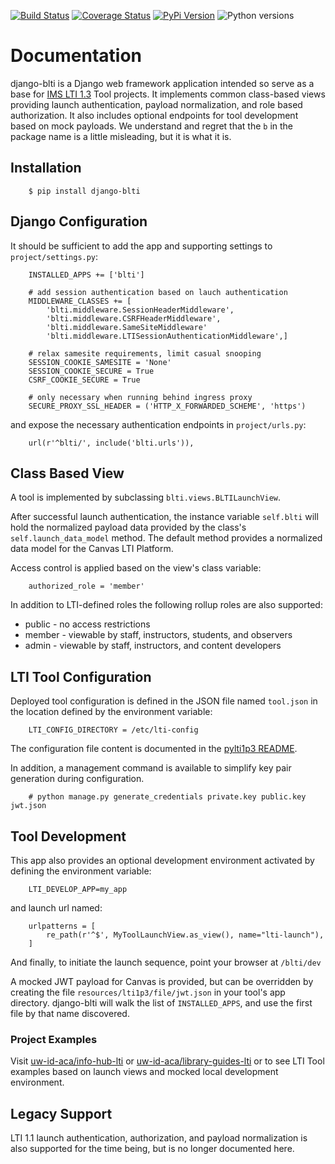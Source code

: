 [![Build Status](https://github.com/uw-it-aca/django-blti/workflows/tests/badge.svg?branch=main)](https://github.com/uw-it-aca/django-blti/actions)
[![Coverage Status](https://coveralls.io/repos/github/uw-it-aca/django-blti/badge.svg?branch=main)](https://coveralls.io/github/uw-it-aca/django-blti?branch=main)
[![PyPi Version](https://img.shields.io/pypi/v/django-blti.svg)](https://pypi.python.org/pypi/django-blti)
![Python versions](https://img.shields.io/badge/python-3.10-blue.svg)

# Documentation

django-blti is a Django web framework application intended so serve
as a base for [IMS LTI 1.3](https://www.imsglobal.org/spec/lti/v1p3)
Tool projects. It implements common class-based views providing launch
authentication, payload normalization, and role based authorization.
It also includes optional endpoints for tool development based on
mock payloads.  We understand and regret that the ``b`` in the package
name is a little misleading, but it is what it is.

## Installation
```
    $ pip install django-blti
```
## Django Configuration
It should be sufficient to add the app and supporting settings to ``project/settings.py``:
```
    INSTALLED_APPS += ['blti']

    # add session authentication based on lauch authentication
    MIDDLEWARE_CLASSES += [
        'blti.middleware.SessionHeaderMiddleware',
        'blti.middleware.CSRFHeaderMiddleware',
        'blti.middleware.SameSiteMiddleware'
        'blti.middleware.LTISessionAuthenticationMiddleware',]

    # relax samesite requirements, limit casual snooping
    SESSION_COOKIE_SAMESITE = 'None'
    SESSION_COOKIE_SECURE = True
    CSRF_COOKIE_SECURE = True

    # only necessary when running behind ingress proxy
    SECURE_PROXY_SSL_HEADER = ('HTTP_X_FORWARDED_SCHEME', 'https')

```
and expose the necessary authentication endpoints in ``project/urls.py``:
```
    url(r'^blti/', include('blti.urls')),
```
## Class Based View
A tool is implemented by subclassing ``blti.views.BLTILaunchView``.

After successful launch authentication, the instance variable
``self.blti`` will hold the normalized payload data provided by
the class's ``self.launch_data_model`` method.  The default method
provides a normalized data model for the Canvas LTI Platform.

Access control is applied based on the view's class variable:
```
    authorized_role = 'member'
```
In addition to LTI-defined roles the following rollup roles are
also supported:
* public - no access restrictions
* member - viewable by staff, instructors, students, and observers
* admin - viewable by staff, instructors, and content developers
## LTI Tool Configuration
Deployed tool configuration is defined in the JSON file named
``tool.json`` in the location defined by the environment variable:
```
    LTI_CONFIG_DIRECTORY = /etc/lti-config
```
The configuration file content is documented in the
[pylti1p3 README](https://github.com/dmitry-viskov/pylti1.3?tab=readme-ov-file#configuration).

In addition, a management command is available to simplify key
pair generation during configuration.
```
    # python manage.py generate_credentials private.key public.key jwt.json
```
## Tool Development
This app also provides an optional development environment activated by
defining the environment variable:
```
    LTI_DEVELOP_APP=my_app
```
and launch url named:
```
    urlpatterns = [
        re_path(r'^$', MyToolLaunchView.as_view(), name="lti-launch"),
    ]
```
And finally, to initiate the launch sequence, point your browser at ``/blti/dev``

A mocked JWT payload for Canvas is provided, but can be overridden by
creating the file ``resources/lti1p3/file/jwt.json`` in your tool's
app directory. django-blti will walk the list of ``INSTALLED_APPS``,
and use the first file by that name discovered.
### Project Examples
Visit [uw-id-aca/info-hub-lti](https://github.com/uw-it-aca/info-hub-lti) or
[uw-id-aca/library-guides-lti](https://github.com/uw-it-aca/library-guides-lti) or
to see LTI Tool  examples based on launch views and mocked local development
environment.
## Legacy Support
LTI 1.1 launch authentication, authorization, and payload normalization is
also supported for the time being, but is no longer documented here.
